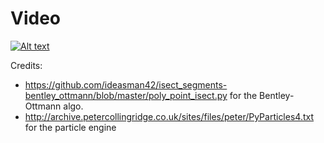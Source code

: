 # Video
[![Alt text](https://img.youtube.com/vi/HcQGLeNQr0w/0.jpg)](https://www.youtube.com/watch?v=HcQGLeNQr0w)

Credits:
 - https://github.com/ideasman42/isect_segments-bentley_ottmann/blob/master/poly_point_isect.py for the Bentley-Ottmann algo.
 - http://archive.petercollingridge.co.uk/sites/files/peter/PyParticles4.txt for the particle engine
